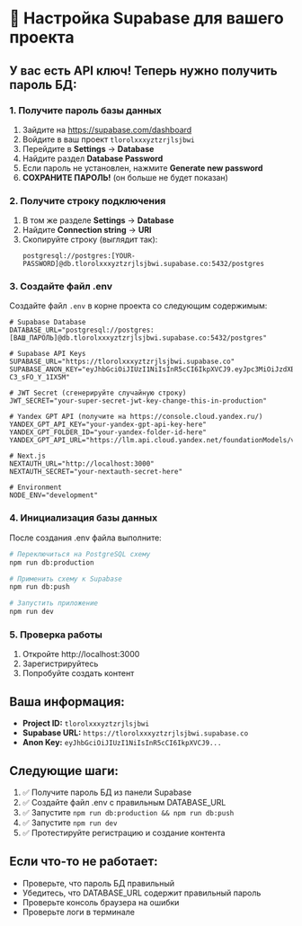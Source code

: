 # 🔧 Настройка Supabase для вашего проекта

## У вас есть API ключ! Теперь нужно получить пароль БД:

### 1. Получите пароль базы данных
1. Зайдите на https://supabase.com/dashboard
2. Войдите в ваш проект `tlorolxxxyztzrjlsjbwi`
3. Перейдите в **Settings** → **Database**
4. Найдите раздел **Database Password**
5. Если пароль не установлен, нажмите **Generate new password**
6. **СОХРАНИТЕ ПАРОЛЬ!** (он больше не будет показан)

### 2. Получите строку подключения
1. В том же разделе **Settings** → **Database**
2. Найдите **Connection string** → **URI**
3. Скопируйте строку (выглядит так):
   ```
   postgresql://postgres:[YOUR-PASSWORD]@db.tlorolxxxyztzrjlsjbwi.supabase.co:5432/postgres
   ```

### 3. Создайте файл .env
Создайте файл `.env` в корне проекта со следующим содержимым:

```env
# Supabase Database
DATABASE_URL="postgresql://postgres:[ВАШ_ПАРОЛЬ]@db.tlorolxxxyztzrjlsjbwi.supabase.co:5432/postgres"

# Supabase API Keys
SUPABASE_URL="https://tlorolxxxyztzrjlsjbwi.supabase.co"
SUPABASE_ANON_KEY="eyJhbGciOiJIUzI1NiIsInR5cCI6IkpXVCJ9.eyJpc3MiOiJzdXBhYmFzZSIsInJlZiI6InRsb3JvbHh4eXp0cnpqbHNqYndpIiwicm9sZSI6ImFub24iLCJpYXQiOjE3NTcxOTY5OTQsImV4cCI6MjA3Mjc3Mjk5NH0.GyGKbEOyjHynaAskHEZnamcTAkoY-C3_sFO_Y_1IX5M"

# JWT Secret (сгенерируйте случайную строку)
JWT_SECRET="your-super-secret-jwt-key-change-this-in-production"

# Yandex GPT API (получите на https://console.cloud.yandex.ru/)
YANDEX_GPT_API_KEY="your-yandex-gpt-api-key-here"
YANDEX_GPT_FOLDER_ID="your-yandex-folder-id-here"
YANDEX_GPT_API_URL="https://llm.api.cloud.yandex.net/foundationModels/v1/completion"

# Next.js
NEXTAUTH_URL="http://localhost:3000"
NEXTAUTH_SECRET="your-nextauth-secret-here"

# Environment
NODE_ENV="development"
```

### 4. Инициализация базы данных
После создания .env файла выполните:

```bash
# Переключиться на PostgreSQL схему
npm run db:production

# Применить схему к Supabase
npm run db:push

# Запустить приложение
npm run dev
```

### 5. Проверка работы
1. Откройте http://localhost:3000
2. Зарегистрируйтесь
3. Попробуйте создать контент

## Ваша информация:
- **Project ID:** `tlorolxxxyztzrjlsjbwi`
- **Supabase URL:** `https://tlorolxxxyztzrjlsjbwi.supabase.co`
- **Anon Key:** `eyJhbGciOiJIUzI1NiIsInR5cCI6IkpXVCJ9...`

## Следующие шаги:
1. ✅ Получите пароль БД из панели Supabase
2. ✅ Создайте файл .env с правильным DATABASE_URL
3. ✅ Запустите `npm run db:production && npm run db:push`
4. ✅ Запустите `npm run dev`
5. ✅ Протестируйте регистрацию и создание контента

## Если что-то не работает:
- Проверьте, что пароль БД правильный
- Убедитесь, что DATABASE_URL содержит правильный пароль
- Проверьте консоль браузера на ошибки
- Проверьте логи в терминале
